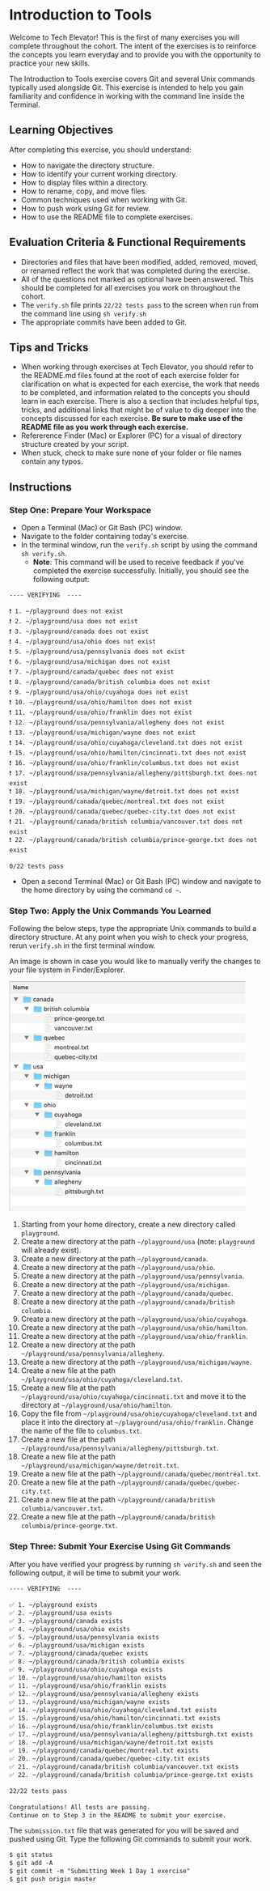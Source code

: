 # Introduction to Tools

Welcome to Tech Elevator! This is the first of many exercises you will complete throughout the cohort. The intent of the exercises is to reinforce the concepts you learn everyday and to provide you with the opportunity to practice your new skills.

The Introduction to Tools exercise covers Git and several Unix commands typically used alongside Git. This exercise is intended to help you gain familiarity and confidence in working with the command line inside the Terminal.

## Learning Objectives

After completing this exercise, you should understand:

- How to navigate the directory structure.
- How to identify your current working directory.
- How to display files within a directory.
- How to rename, copy, and move files.
- Common techniques used when working with Git.
- How to push work using Git for review.
- How to use the README file to complete exercises.

## Evaluation Criteria & Functional Requirements

- Directories and files that have been modified, added, removed, moved, or renamed reflect the work that was completed during the exercise.
- All of the questions not marked as optional have been answered. This should be completed for all exercises you work on throughout the cohort.
- The `verify.sh` file prints `22/22 tests pass` to the screen when run from the command line using `sh verify.sh`
- The appropriate commits have been added to Git.

## Tips and Tricks

- When working through exercises at Tech Elevator, you should refer to the README.md files found at the root of each exercise folder for clarification on what is expected for each exercise, the work that needs to be completed, and information related to the concepts you should learn in each exercise. There is also a section that includes helpful tips, tricks, and additional links that might be of value to dig deeper into the concepts discussed for each exercise. **Be sure to make use of the README file as you work through each exercise.**
- Refererence Finder (Mac) or Explorer (PC) for a visual of directory structure created by your script.
- When stuck, check to make sure none of your folder or file names contain any typos.


## Instructions

### Step One: Prepare Your Workspace

- Open a Terminal (Mac) or Git Bash (PC) window.
- Navigate to the folder containing today's exercise.
- In the terminal window, run the `verify.sh` script by using the command `sh verify.sh`. 
    - **Note**: This command will be used to receive feedback if you've completed the exercise successfully. Initially, you should see the following output:

```
---- VERIFYING  ----

❗️ 1. ~/playground does not exist
❗️ 2. ~/playground/usa does not exist
❗️ 3. ~/playground/canada does not exist
❗️ 4. ~/playground/usa/ohio does not exist
❗️ 5. ~/playground/usa/pennsylvania does not exist
❗️ 6. ~/playground/usa/michigan does not exist
❗️ 7. ~/playground/canada/quebec does not exist
❗️ 8. ~/playground/canada/british columbia does not exist
❗️ 9. ~/playground/usa/ohio/cuyahoga does not exist
❗️ 10. ~/playground/usa/ohio/hamilton does not exist
❗️ 11. ~/playground/usa/ohio/franklin does not exist
❗️ 12. ~/playground/usa/pennsylvania/allegheny does not exist
❗️ 13. ~/playground/usa/michigan/wayne does not exist
❗️ 14. ~/playground/usa/ohio/cuyahoga/cleveland.txt does not exist
❗️ 15. ~/playground/usa/ohio/hamilton/cincinnati.txt does not exist
❗️ 16. ~/playground/usa/ohio/franklin/columbus.txt does not exist
❗️ 17. ~/playground/usa/pennsylvania/allegheny/pittsburgh.txt does not exist
❗️ 18. ~/playground/usa/michigan/wayne/detroit.txt does not exist
❗️ 19. ~/playground/canada/quebec/montreal.txt does not exist
❗️ 20. ~/playground/canada/quebec/quebec-city.txt does not exist
❗️ 21. ~/playground/canada/british columbia/vancouver.txt does not exist
❗️ 22. ~/playground/canada/british columbia/prince-george.txt does not exist

0/22 tests pass
```
- Open a second Terminal (Mac) or Git Bash (PC) window and navigate to the home directory by using the command `cd ~`.

### Step Two: Apply the Unix Commands You Learned

Following the below steps, type the appropriate Unix commands to build a directory structure. At any point when you wish to check your progress, rerun `verify.sh` in the first terminal window. 

An image is shown in case you would like to manually verify the changes to your file system in Finder/Explorer.

![Playground Folder Tree](playground_folder_tree.png)

1. Starting from your home directory, create a new directory called `playground`.
2. Create a new directory at the path `~/playground/usa` (note: `playground` will already exist).
3. Create a new directory at the path `~/playground/canada`.
4. Create a new directory at the path `~/playground/usa/ohio`.
5. Create a new directory at the path `~/playground/usa/pennsylvania`.
6. Create a new directory at the path `~/playground/usa/michigan`.
7. Create a new directory at the path `~/playground/canada/quebec`.
8. Create a new directory at the path `~/playground/canada/british columbia`.
9. Create a new directory at the path `~/playground/usa/ohio/cuyahoga`.
10. Create a new directory at the path `~/playground/usa/ohio/hamilton`.
11. Create a new directory at the path `~/playground/usa/ohio/franklin`.
12. Create a new directory at the path `~/playground/usa/pennsylvania/allegheny`.
13. Create a new directory at the path `~/playground/usa/michigan/wayne`.
14. Create a new file at the path `~/playground/usa/ohio/cuyahoga/cleveland.txt`.
15. Create a new file at the path `~/playground/usa/ohio/cuyahoga/cincinnati.txt` and move it to the directory at `~/playground/usa/ohio/hamilton`.
16. Copy the file from `~/playground/usa/ohio/cuyahoga/cleveland.txt` and place it into the directory at `~/playground/usa/ohio/franklin`. Change the name of the file to `columbus.txt`.
17. Create a new file at the path `~/playground/usa/pennsylvania/allegheny/pittsburgh.txt`.
18. Create a new file at the path `~/playground/usa/michigan/wayne/detroit.txt`.
19. Create a new file at the path `~/playground/canada/quebec/montreal.txt`.
20. Create a new file at the path `~/playground/canada/quebec/quebec-city.txt`.
21. Create a new file at the path `~/playground/canada/british columbia/vancouver.txt`.
22. Create a new file at the path `~/playground/canada/british columbia/prince-george.txt`.


### Step Three: Submit Your Exercise Using Git Commands

After you have verified your progress by running `sh verify.sh` and seen the following output, it will be time to submit your work.

```
---- VERIFYING  ----

✅ 1. ~/playground exists
✅ 2. ~/playground/usa exists
✅ 3. ~/playground/canada exists
✅ 4. ~/playground/usa/ohio exists
✅ 5. ~/playground/usa/pennsylvania exists
✅ 6. ~/playground/usa/michigan exists
✅ 7. ~/playground/canada/quebec exists
✅ 8. ~/playground/canada/british columbia exists
✅ 9. ~/playground/usa/ohio/cuyahoga exists
✅ 10. ~/playground/usa/ohio/hamilton exists
✅ 11. ~/playground/usa/ohio/franklin exists
✅ 12. ~/playground/usa/pennsylvania/allegheny exists
✅ 13. ~/playground/usa/michigan/wayne exists
✅ 14. ~/playground/usa/ohio/cuyahoga/cleveland.txt exists
✅ 15. ~/playground/usa/ohio/hamilton/cincinnati.txt exists
✅ 16. ~/playground/usa/ohio/franklin/columbus.txt exists
✅ 17. ~/playground/usa/pennsylvania/allegheny/pittsburgh.txt exists
✅ 18. ~/playground/usa/michigan/wayne/detroit.txt exists
✅ 19. ~/playground/canada/quebec/montreal.txt exists
✅ 20. ~/playground/canada/quebec/quebec-city.txt exists
✅ 21. ~/playground/canada/british columbia/vancouver.txt exists
✅ 22. ~/playground/canada/british columbia/prince-george.txt exists

22/22 tests pass

Congratulations! All tests are passing.
Continue on to Step 3 in the README to submit your exercise.
```

The `submission.txt` file that was generated for you will be saved and pushed using Git. Type the following Git commands to submit your work.

```
$ git status
$ git add -A
$ git commit -m "Submitting Week 1 Day 1 exercise"
$ git push origin master
```
